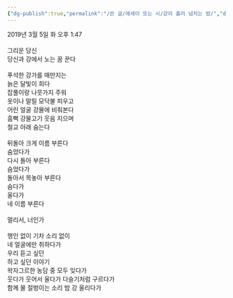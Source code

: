 ```yaml
---
{"dg-publish":true,"permalink":"/쓴 글/에세이 또는 시/강이 흘러 넘치는 밤/","dgPassFrontmatter":true,"noteIcon":""}
---
```


2019년 3월 5일 화 오후 1:47<br/>
<br/>
그리운 당신<br/>
당신과 강에서 노는 꿈 꾼다<br/>
<br/>
푸석한 강가를 매만지는<br/>
늙은 달빛이 희다<br/>
잡풀이랑 나뭇가지 주워<br/>
옷이나 말릴 모닥불 피우고<br/>
어린 얼굴 강물에 비춰본다<br/>
흠뻑 강물고기 웃음 지으며<br/>
철교 아래 숨는다<br/>
<br/>
뒤돌아 크게 이름 부른다<br/>
숨었다가<br/>
다시 돌아 부른다<br/>
숨었다가<br/>
돌아서 목놓아 부른다<br/>
숨다가<br/>
울다가<br/>
네 이름 부른다<br/>
<br/>
멀리서, 너인가<br/>
<br/>
행인 없이 기차 소리 없이<br/>
네 얼굴에만 취하다가<br/>
우리 듣고 싶던<br/>
하고 싶던 이야기<br/>
왁자그르한 농담 중 모두 잊다가<br/>
웃다가 웃어서 울다가 다슬기처럼 구르다가<br/>
함께 물 절벙이는 소리 밤 강 울리다가<br/>
